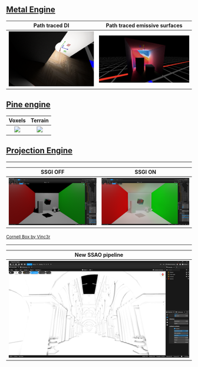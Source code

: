 ## [Metal Engine](https://github.com/FacoBackup/metal-engine)
<table>
    <tr>
        <th>
          Path traced DI
        </th>
        <th>
          Path traced emissive surfaces
        </th>
    </tr>
    <tr>
        <th>
           <img src="https://github.com/FacoBackup/metal-engine/blob/main/samples/Screenshot%202025-01-25%20at%2012.17.32.png"/> 
        </th>
        <th>
           <img src="https://github.com/FacoBackup/metal-engine/blob/main/samples/Screenshot%202025-01-25%20at%2012.12.46.png"/> 
        </th>
    </tr>
</table>

## [Pine engine](https://github.com/FacoBackup/pine-engine)
<table>
    <tr>
        <th>
          Voxels
        </th>
        <th>
          Terrain
        </th>
    </tr>
    <tr>
        <th>
           <img src="https://github.com/user-attachments/assets/17ad78aa-e797-4e8e-819e-c19ef926f438"/> 
        </th>
        <th>
          <img src="https://github.com/user-attachments/assets/b9e1aa10-ce4e-4695-86b3-44874a0515a8"/>  
        </th>
    </tr>
</table>


## [Projection Engine](https://github.com/projection-engine)
---
<table>
    <tr>
        <th>
          SSGI OFF 
        </th>
        <th>
          SSGI ON 
        </th>
    </tr>
    <tr>
        <th>
           <img src="https://github.com/projection-engine/.github/blob/main/SSGI_BEFORE.png?raw=true"/> 
        </th>
        <th>
          <img src="https://github.com/projection-engine/.github/blob/main/SSGI%20+%20SSAO.png?raw=true"/>  
        </th>
    </tr>
</table>
<small><a href="https://github.com/Vinc3r/cornellBox">Cornell Box by Vinc3r</a></small>

---

<table>
    <tr>
        <th>
           New SSAO pipeline
        </th>
    </tr>
    <tr>
        <th>
          <img src="https://github.com/projection-engine/.github/blob/main/SSAO-FIXED.png?raw=true"/>  
        </th>
    </tr>
</table>
  
 
